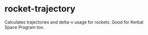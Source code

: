 # rocket-trajectory
Calculates trajectories and delta-v usage for rockets. Good for Kerbal Space Program too.
